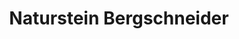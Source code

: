 ---
title: "Naturstein Bergschneider"
url: /duesseldorf/naturstein-bergschneider/
shop: Baumarkt
---
